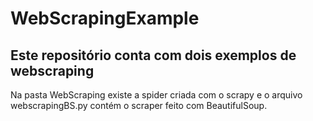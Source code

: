 # WebScrapingExample

## Este repositório conta com dois exemplos de webscraping

Na pasta WebScraping existe a spider criada com o scrapy e o arquivo webscrapingBS.py contém o scraper feito com BeautifulSoup.

